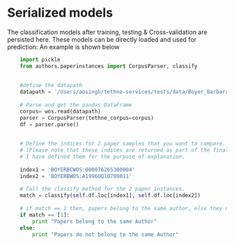 # Serialized models
The classification models after training, testing & Cross-validation are persisted here.
These models can be directly loaded and used for prediction: An example is shown below

```python
    import pickle
    from authors.paperinstances import CorpusParser, classify
 
    
    #define the datapath 
    datapath = '/Users/aosingh/tethne-services/tests/data/Boyer_Barbara.txt'
    
    # Parse and get the pandas DataFrame
    corpus= wos.read(datapath)
    parser = CorpusParser(tethne_corpus=corpus)
    df = parser.parse()
    
       
    # Define the indices for 2 paper samples that you want to compare.
    # (Please note that these indices are returned as part of the final identity clusters)
    # I have defined them for the purpose of explanation.
    
    index1 = 'BOYERBCWOS:000076265300004'
    index2 = 'BOYERBWOS:A1996UQ10700011'
    
    # Call the classify method for the 2 paper instances.
    match = classify(self.df.loc[index1], self.df.loc[index2])
    
    # if match == 1 then, papers belong to the same author, else they do not.
    if match == [1]:
        print "Papers belong to the same Author"
    else:
        print "Papers do not belong to the same Author"
```